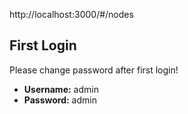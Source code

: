 
http://localhost:3000/#/nodes

## First Login

Please change password after first login!

- **Username:** admin
- **Password:** admin